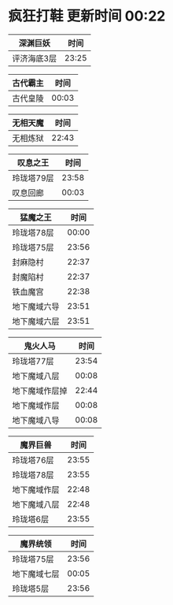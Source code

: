 # 疯狂打鞋 更新时间 00:22

| 深渊巨妖   | 时间    |
|--------|-------|
| 评济海底3层 | 23:25 |

| 古代霸主   | 时间    |
|--------|-------|
| 古代皇陵 | 00:03 |

| 无相天魔   | 时间    |
|--------|-------|
| 无相炼狱 | 22:43 |

| 叹息之王   | 时间    |
|--------|-------|
| 玲珑塔79层 | 23:58 |
| 叹息回廊 | 00:03 |

| 猛魔之王   | 时间    |
|--------|-------|
| 玲珑塔78层 | 00:00 |
| 玲珑塔75层 | 23:56 |
| 封麻隐村 | 22:37 |
| 封魔陷村 | 22:37 |
| 铁血魔宫 | 22:38 |
| 地下魔域六导 | 23:51 |
| 地下魔域六层 | 23:51 |

| 鬼火人马   | 时间    |
|--------|-------|
| 玲珑塔77层 | 23:54 |
| 地下魔域八层 | 00:08 |
| 地下魔域作层掉 | 22:44 |
| 地下魔域作层 | 00:08 |
| 地下魔域八导 | 00:08 |

| 魔界巨兽   | 时间    |
|--------|-------|
| 玲珑塔76层 | 23:55 |
| 玲珑塔78层 | 23:55 |
| 地下魔域作层 | 22:48 |
| 地下魔域八层 | 22:48 |
| 玲珑塔6层 | 23:55 |

| 魔界统领   | 时间    |
|--------|-------|
| 玲珑塔75层 | 23:56 |
| 地下魔域七层 | 00:05 |
| 玲珑塔5层 | 23:56 |